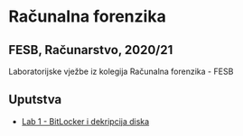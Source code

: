 # Računalna forenzika
## FESB, Računarstvo, 2020/21
Laboratorijske vježbe iz kolegija Računalna forenzika - FESB
## Uputstva
- [Lab 1 - BitLocker i dekripcija diska](Lab1/README.md)